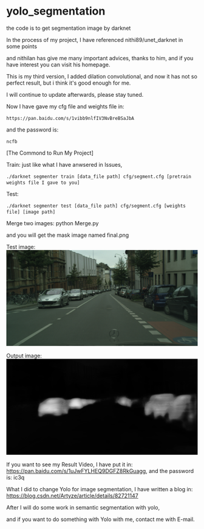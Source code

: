 # yolo_segmentation
the code is to get segmentation image by darknet

In the process of my project, I have referenced nithi89/unet_darknet in some points

and nithilan has give me many important advices, thanks to him, and if you have interest you can visit his homepage.

This is my third version, I added dilation convolutional, and now it has not so perfect result, but i think it's good enough for me. 

I will continue to update afterwards, please stay tuned.

Now I have gave my cfg file and weights file in:

	https://pan.baidu.com/s/1vibb9nlfIV3NvBreBSaJbA
  
and the password is:  
  
	ncfb

[The Commond to Run My Project]

Train: just like what I have anwsered in Issues,

	./darknet segmenter train [data_file path] cfg/segment.cfg [pretrain weights file I gave to you] 

Test:

	./darknet segmenter test [data_file path] cfg/segment.cfg [weights file] [image path]

Merge two images:
	python Merge.py
	
and you will get the mask image named final.png

Test image:  
![Image text](https://github.com/ArtyZe/yolo_segmentation/blob/master/orig.png)

Output image:
![Image text](https://github.com/ArtyZe/yolo_segmentation/blob/master/pred.png)

If you want to see my Result Video, I have put it in: https://pan.baidu.com/s/1uJwFYLHEQ9DGFZ8RkGuagg, and the password is: ic3q

What I did to change Yolo for image segmentation, I have written a blog in: https://blog.csdn.net/Artyze/article/details/82721147

After I will do some work in semantic segmentation with yolo,

and if you want to do something with Yolo with me, contact me with E-mail.
  


